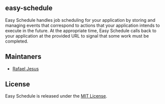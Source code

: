 ## easy-schedule

Easy Schedule handles job scheduling for your application by storing and managing events that correspond to actions that your application intends to execute in the future.
At the appropriate time, Easy Schedule calls back to your application at the provided URL to signal that some work must be completed.

Maintaners
----------

* [Rafael Jesus](https://github.com/rafaeljesus)

## License
Easy Schedule is released under the [MIT License](http://www.opensource.org/licenses/MIT).
